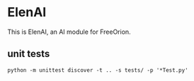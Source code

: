 # ElenAI

This is ElenAI, an AI module for FreeOrion.

## unit tests

`python -m unittest discover -t .. -s tests/ -p '*Test.py'`
